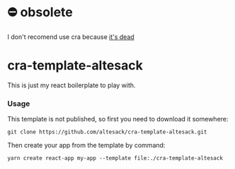 # :no_entry: obsolete
I don't recomend use cra because [it's dead](https://dev.to/ag2byte/create-react-app-is-officially-dead-h7o)

# cra-template-altesack
This is just my react boilerplate to play with.

### Usage
This template is not published, so first you need to download it somewhere:

`git clone https://github.com/altesack/cra-template-altesack.git`

Then create your app from the template by command:

`yarn create react-app my-app --template file:./cra-template-altesack`
